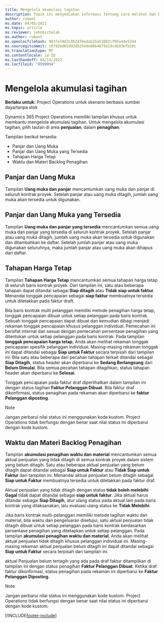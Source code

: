 ```yaml
---
title: Mengelola akumulasi tagihan
description: Topik ini menyediakan informasi tentang cara melihat dan bekerja dengan akumulasi penagihan di Project Operations.
author: rumant
ms.date: 04/05/2021
ms.topic: article
ms.reviewer: johnmichalak
ms.author: rumant
ms.openlocfilehash: 9837af0d3c0b2476edab35a53092cf95a44e5244
ms.sourcegitcommit: c0792bd65d92db25e0e8864879a19c4b93efb10c
ms.translationtype: MT
ms.contentlocale: id-ID
ms.lasthandoff: 04/14/2022
ms.locfileid: "8599994"
---
```

# <a name="manage-billing-backlog"></a>Mengelola akumulasi tagihan

**Berlaku untuk:** Project Operations untuk skenario berbasis sumber daya/tanpa stok

Dynamics 365 Project Operations memiliki tampilan khusus untuk membantu mengelola akumulasi tagihan. Untuk mengelola akumulasi tagihan, pilih tautan di area **penjualan**, dalam **penagihan**. 

Tampilan berikut tersedia:

- Panjar dan Uang Muka
- Panjar dan Uang Muka yang Tersedia
- Tahapan Harga Tetap
- Waktu dan Materi Backlog Penagihan

## <a name="retainers-and-advances"></a>Panjar dan Uang Muka

Tampilan **Uang muka dan panjar** mencantumkan uang muka dan panjar di seluruh kontrak proyek. Setelah panjar atau uang muka ditagih, jumlah uang muka akan tersedia untuk digunakan.

## <a name="available-retainers-and-advances"></a>Panjar dan Uang Muka yang Tersedia

Tampilan **Uang muka dan panjar yang tersedia** mencantumkan semua uang muka dan panjar yang tersedia di seluruh kontrak proyek. Setelah panjar atau uang muka ditagih, jumlah uang muka akan tersedia untuk digunakan dan ditambahkan ke daftar. Setelah jumlah panjar atau uang muka digunakan seluruhnya, maka jumlah panjar atau uang muka akan dihapus dari daftar.

## <a name="fixed-price-milestones"></a>Tahapan Harga Tetap

Tampilan **Tahapan Harga Tetap** mencantumkan semua tahapan harga tetap di seluruh baris kontrak proyek. Dari tampilan ini, satu atau beberapa tahapan dapat ditandai sebagai **Siap ditagih** atau **Tidak siap untuk faktur**. Menandai tonggak pencapaian sebagai **siap faktur** membuatnya tersedia untuk diletakkan pada faktur draft.

Bila baris kontrak multi pelanggan memiliki metode penagihan harga tetap, tonggak pencapaian dibuat untuk setiap pelanggan pada baris kontrak. Sebuah tonggak pencapaian dapat dibuat dan kemudian dibagi menjadi rekaman tonggak pencapaian khusus pelanggan individual. Pemecahan ini bersifat internal dan sesuai dengan pemecahan persentase penagihan yang ditentukan untuk setiap pelanggan pada baris kontrak. Pada tampilan **tonggak pencapaian harga tetap**, Anda akan melihat rekaman tonggak pencapaian spesifik pelanggan individual. Masing-masing rekaman tonggak ini dapat ditandai sebagai **Siap untuk Faktur** secara terpisah dari tampilan ini. Bila satu atau beberapa dari pecahan tahapan terkait ditandai sebagai **Siap Ditagih**, status header akan diperbarui ke **Sedang Berlangsung** dari **Belum Dimulai**. Bila semua pecahan tahapan ditagihkan, status tahapan header akan diperbarui ke **Selesai**.

Tonggak pencapaian pada faktur draf diperlihatkan dalam tampilan ini dengan status tagihan **Faktur Pelanggan Dibuat**. Bila faktur draf dikonfirmasi, status penagihan pada rekaman akan diperbarui ke **faktur Pelanggan diposting**. 

> [!NOTE] 
> Jangan perbarui nilai status ini menggunakan kode kustom. Project Operations tidak berfungsi dengan benar saat nilai status ini diperbarui dengan kode kustom.

## <a name="time-and-material-billing-backlog"></a>Waktu dan Materi Backlog Penagihan

Tampilan **akumulasi penagihan waktu dan material** mencantumkan semua aktual penjualan yang tidak ditagih di semua kontrak proyek dalam sistem yang belum ditagih. Satu atau beberapa aktual penjualan yang belum ditagih dapat ditandai sebagai **Siap untuk Faktur** atau **Tidak Siap untuk Faktur** dari tampilan ini. Menandai aktual penjualan belum ditagih sebagai **Siap untuk Faktur** membuatnya tersedia untuk diletakkan pada faktur draf.

Aktual penjualan yang tidak ditagih dengan status **tidak boleh melebihi** **Gagal** tidak dapat ditandai sebagai **siap untuk faktur**. Jika aktual harus ditandai sebagai **Siap Ditagih**, atur ulang status pada aktual lain pada baris kontrak yang dilaksanakan, lalu evaluasi ulang status ke **Tidak Melebihi**.

Jika baris kontrak multi-pelanggan memiliki metode tagihan waktu dan material, bila waktu dan pengeluaran disetujui, satu aktual penjualan tidak ditagih dibuat untuk setiap pelanggan pada baris kontrak berdasarkan persentase penagihan yang ditetapkan untuk setiap pelanggan. Pada tampilan **akumulasi penagihan waktu dan material**, Anda akan melihat aktual penjualan tidak ditagih khusus pelanggan individual ini. Masing-masing rekaman aktual penjualan belum ditagih ini dapat ditandai sebagai **Siap untuk Faktur** secara terpisah dari tampilan ini.

aktual Penjualan belum tertagih yang ada pada draf faktur ditampilkan di tampilan ini dengan status penagihan **Faktur Pelanggan Dibuat**. Ketika draf faktur dikonfirmasi, status penagihan pada rekaman ini diperbarui ke **Faktur Pelanggan Diposting**. 

> [!NOTE] 
> Jangan perbarui nilai status ini menggunakan kode kustom. Project Operations tidak berfungsi dengan benar saat nilai status ini diperbarui dengan kode kustom.


[!INCLUDE[footer-include](../includes/footer-banner.md)]

